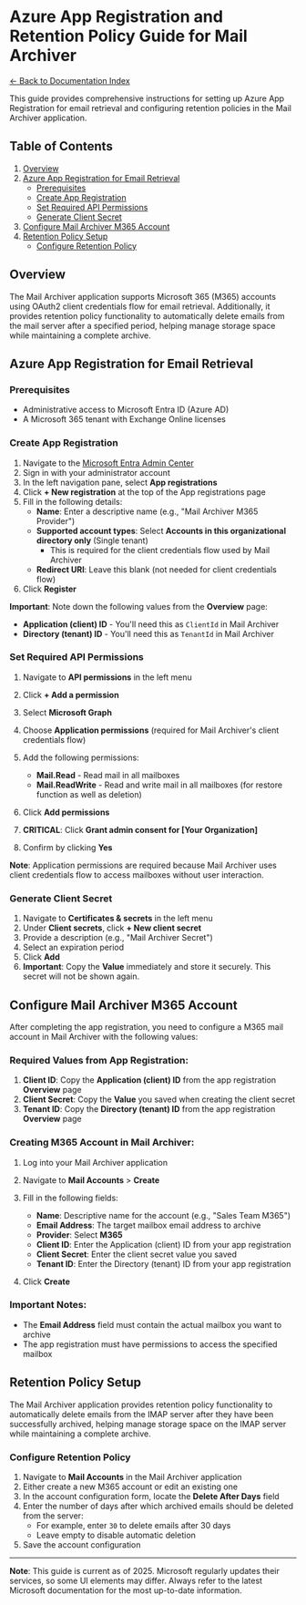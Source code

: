 # Azure App Registration and Retention Policy Guide for Mail Archiver

[← Back to Documentation Index](Index.md)

This guide provides comprehensive instructions for setting up Azure App Registration for email retrieval and configuring retention policies in the Mail Archiver application.

## Table of Contents

1. [Overview](#overview)
2. [Azure App Registration for Email Retrieval](#azure-app-registration-for-email-retrieval)
   - [Prerequisites](#prerequisites)
   - [Create App Registration](#create-app-registration)
   - [Set Required API Permissions](#set-required-api-permissions)
   - [Generate Client Secret](#generate-client-secret)
3. [Configure Mail Archiver M365 Account](#configure-mail-archiver-m365-account)
4. [Retention Policy Setup](#retention-policy-setup)
   - [Configure Retention Policy](#configure-retention-policy)

## Overview

The Mail Archiver application supports Microsoft 365 (M365) accounts using OAuth2 client credentials flow for email retrieval. Additionally, it provides retention policy functionality to automatically delete emails from the mail server after a specified period, helping manage storage space while maintaining a complete archive.

## Azure App Registration for Email Retrieval

### Prerequisites

- Administrative access to Microsoft Entra ID (Azure AD)
- A Microsoft 365 tenant with Exchange Online licenses

### Create App Registration

1. Navigate to the [Microsoft Entra Admin Center](https://entra.microsoft.com)
2. Sign in with your administrator account
3. In the left navigation pane, select **App registrations**
4. Click **+ New registration** at the top of the App registrations page
5. Fill in the following details:
   - **Name**: Enter a descriptive name (e.g., "Mail Archiver M365 Provider")
   - **Supported account types**: Select **Accounts in this organizational directory only** (Single tenant)
     - This is required for the client credentials flow used by Mail Archiver
   - **Redirect URI**: Leave this blank (not needed for client credentials flow)
6. Click **Register**

**Important**: Note down the following values from the **Overview** page:
- **Application (client) ID** - You'll need this as `ClientId` in Mail Archiver
- **Directory (tenant) ID** - You'll need this as `TenantId` in Mail Archiver

### Set Required API Permissions

1. Navigate to **API permissions** in the left menu
2. Click **+ Add a permission**
3. Select **Microsoft Graph**
4. Choose **Application permissions** (required for Mail Archiver's client credentials flow)
5. Add the following permissions:
   - **Mail.Read** - Read mail in all mailboxes
   - **Mail.ReadWrite** - Read and write mail in all mailboxes (for restore function as well as deletion)

6. Click **Add permissions**
7. **CRITICAL**: Click **Grant admin consent for [Your Organization]**
8. Confirm by clicking **Yes**

**Note**: Application permissions are required because Mail Archiver uses client credentials flow to access mailboxes without user interaction.

### Generate Client Secret

1. Navigate to **Certificates & secrets** in the left menu
2. Under **Client secrets**, click **+ New client secret**
3. Provide a description (e.g., "Mail Archiver Secret")
4. Select an expiration period
5. Click **Add**
6. **Important**: Copy the **Value** immediately and store it securely. This secret will not be shown again.

## Configure Mail Archiver M365 Account

After completing the app registration, you need to configure a M365 mail account in Mail Archiver with the following values:

### Required Values from App Registration:

1. **Client ID**: Copy the **Application (client) ID** from the app registration **Overview** page
2. **Client Secret**: Copy the **Value** you saved when creating the client secret
3. **Tenant ID**: Copy the **Directory (tenant) ID** from the app registration **Overview** page

### Creating M365 Account in Mail Archiver:

1. Log into your Mail Archiver application
2. Navigate to **Mail Accounts** > **Create**
3. Fill in the following fields:
   - **Name**: Descriptive name for the account (e.g., "Sales Team M365")
   - **Email Address**: The target mailbox email address to archive
   - **Provider**: Select **M365**
   - **Client ID**: Enter the Application (client) ID from your app registration
   - **Client Secret**: Enter the client secret value you saved
   - **Tenant ID**: Enter the Directory (tenant) ID from your app registration

4. Click **Create**

### Important Notes:

- The **Email Address** field must contain the actual mailbox you want to archive
- The app registration must have permissions to access the specified mailbox

## Retention Policy Setup

The Mail Archiver application provides retention policy functionality to automatically delete emails from the IMAP server after they have been successfully archived, helping manage storage space on the IMAP server while maintaining a complete archive.

### Configure Retention Policy

1. Navigate to **Mail Accounts** in the Mail Archiver application
2. Either create a new M365 account or edit an existing one
3. In the account configuration form, locate the **Delete After Days** field
4. Enter the number of days after which archived emails should be deleted from the server:
   - For example, enter `30` to delete emails after 30 days
   - Leave empty to disable automatic deletion
5. Save the account configuration

---

**Note**: This guide is current as of 2025. Microsoft regularly updates their services, so some UI elements may differ. Always refer to the latest Microsoft documentation for the most up-to-date information.
